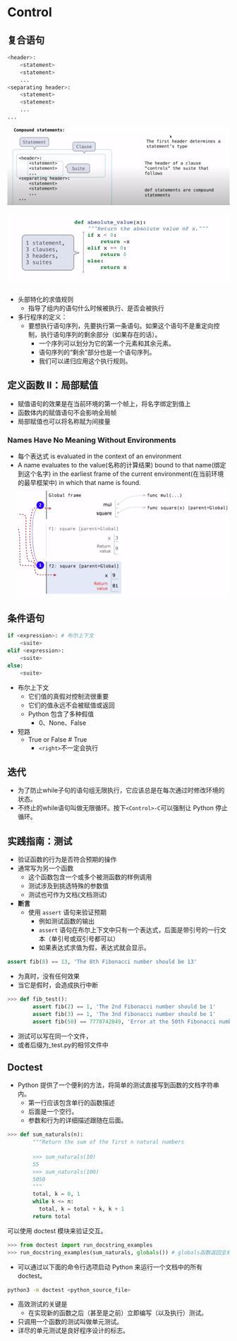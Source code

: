 # Control

## 复合语句

```python
<header>:
    <statement>
    <statement>
    ...
<separating header>:
    <statement>
    <statement>
    ...
...
```
![statement](imgs/statement.png)

![statement Demo](imgs/statementDemo.png)

- 头部特化的求值规则
  - 指导了组内的语句什么时候被执行、是否会被执行
- 多行程序的定义：
  - 要想执行语句序列，先要执行第一条语句。如果这个语句不是重定向控制，执行语句序列的剩余部分（如果存在的话）。
    - 一个序列可以划分为它的第一个元素和其余元素。
    - 语句序列的“剩余”部分也是一个语句序列。
    - 我们可以递归应用这个执行规则。

## 定义函数 II：局部赋值
- 赋值语句的效果是在当前环境的第一个帧上，将名字绑定到值上
- 函数体内的赋值语句不会影响全局帧
- 局部赋值也可以将名称赋为间接量

### Names Have No Meaning Without Environments
- 每个表达式 is evaluated in the context of an environment
- A name evaluates to the value(名称的计算结果) bound to that name(绑定到这个名字) in the earliest frame of the current environment(在当前环境的最早框架中) in which that name is found.
![NameInFrame](imgs/NameInFrame.png)
## 条件语句
```python 
if <expression>: # 布尔上下文
    <suite>
elif <expression>:
    <suite>
else:
    <suite>
```

- 布尔上下文
  - 它们值的真假对控制流很重要
  - 它们的值永远不会被赋值或返回
  - Python 包含了多种假值
    - 0、None、False
- 短路
  - True or False # True
    - ```<right>```不一定会执行

## 迭代
- 为了防止while子句的语句组无限执行，它应该总是在每次通过时修改环境的状态。
- 不终止的while语句叫做无限循环。按下```<Control>-C```可以强制让 Python 停止循环。

## 实践指南：测试
- 验证函数的行为是否符合预期的操作
- 通常写为另一个函数
  - 这个函数包含一个或多个被测函数的样例调用
  - 测试涉及到挑选特殊的参数值
  - 测试也可作为文档(文档测试)
- **断言**
  - 使用 ```assert``` 语句来验证预期
    - 例如测试函数的输出
    - ```assert``` 语句在布尔上下文中只有一个表达式，后面是带引号的一行文本（单引号或双引号都可以）
    - 如果表达式求值为假，表达式就会显示。
``` python
assert fib(8) == 13, 'The 8th Fibonacci number should be 13'
```
- 为真时，没有任何效果
- 当它是假时，会造成执行中断
```python
>>> def fib_test():
        assert fib(2) == 1, 'The 2nd Fibonacci number should be 1'
        assert fib(3) == 1, 'The 3nd Fibonacci number should be 1'
        assert fib(50) == 7778742049, 'Error at the 50th Fibonacci number'
```
- 测试可以写在同一个文件，
- 或者后缀为_test.py的相邻文件中

## Doctest
- Python 提供了一个便利的方法，将简单的测试直接写到函数的文档字符串内。
  - 第一行应该包含单行的函数描述
  - 后面是一个空行。
  - 参数和行为的详细描述跟随在后面。

```python
>>> def sum_naturals(n):
        """Return the sum of the first n natural numbers

        >>> sum_naturals(10)
        55
        >>> sum_naturals(100)
        5050
        """
        total, k = 0, 1
        while k <= n:
          total, k = total + k, k + 1
        return total
```

可以使用 doctest 模块来验证交互。
```python
>>> from doctest import run_docstring_examples
>>> run_docstring_examples(sum_naturals, globals()) # globals函数返回全局变量的表示，解释器需要它来求解表达式。
```
- 可以通过以下面的命令行选项启动 Python 来运行一个文档中的所有 doctest。
```bash
python3 -m doctest <python_source_file>
```
- 高效测试的关键是
  - 在实现新的函数之后（甚至是之前）立即编写（以及执行）测试。
- 只调用一个函数的测试叫做单元测试。
- 详尽的单元测试是良好程序设计的标志。
